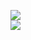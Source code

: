 [![](https://img.shields.io/badge/Made%20With-Github%20Spray-lightgrey.svg?style=for-the-badge&logo=github)](https://github.com/Annihil/github-spray#29737)  
[![](https://i.imgur.com/2DrTn0Z.gif)](https://github.com/Annihil/github-spray)